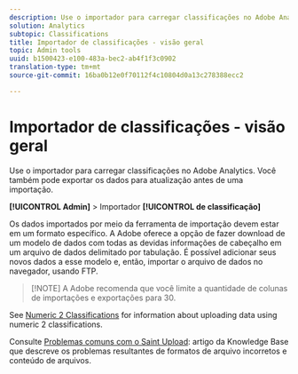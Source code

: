 ```yaml
---
description: Use o importador para carregar classificações no Adobe Analytics. Você também pode exportar os dados para atualização antes de uma importação.
solution: Analytics
subtopic: Classifications
title: Importador de classificações - visão geral
topic: Admin tools
uuid: b1500423-e100-483a-bec2-ab4f1f3c0902
translation-type: tm+mt
source-git-commit: 16ba0b12e0f70112f4c10804d0a13c278388ecc2

---
```



# Importador de classificações - visão geral

Use o importador para carregar classificações no Adobe Analytics. Você também pode exportar os dados para atualização antes de uma importação.

**[!UICONTROL Admin]** &gt; Importador **[!UICONTROL de classificação]**

Os dados importados por meio da ferramenta de importação devem estar em um formato específico. A Adobe oferece a opção de fazer download de um modelo de dados com todas as devidas informações de cabeçalho em um arquivo de dados delimitado por tabulação. É possível adicionar seus novos dados a esse modelo e, então, importar o arquivo de dados no navegador, usando FTP.

> [!NOTE] A Adobe recomenda que você limite a quantidade de colunas de importações e exportações para 30.

See [Numeric 2 Classifications](/help/components/c-classifications2/c-numeric-2/c-numeric-2-classifications.md) for information about uploading data using numeric 2 classifications.

Consulte [Problemas comuns com o Saint Upload](https://helpx.adobe.com/analytics/kb/common-saint-upload-issues.html): artigo da Knowledge Base que descreve os problemas resultantes de formatos de arquivo incorretos e conteúdo de arquivos.
